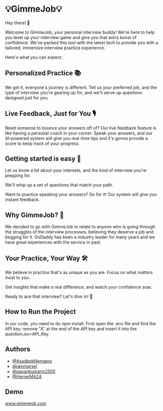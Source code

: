 # 💡GimmeJob💡

Hey there! 👋

Welcome to GimmeJob, your personal interview buddy! We're here to help you level up your interview game and give you that extra boost of confidence. We've packed this tool with the latest tech to provide you with a tailored, immersive interview practice experience.

Here's what you can expect:

## Personalized Practice 📚
We get it, everyone's journey is different. Tell us your preferred job, and the type of interview you're gearing up for, and we'll serve up questions designed just for you.

## Live Feedback, Just for You 🎙️
Need someone to bounce your answers off of? Our live feedback feature is like having a personal coach in your corner. Speak your answers, and our AI-powered system will give you real-time tips and it's gonna provide a score to keep track of your progress.

## Getting started is easy 🚀

Let us know a bit about your interests, and the kind of interview you're prepping for.

We'll whip up a set of questions that match your path.

Want to practice speaking your answers? Go for it! Our system will give you instant feedback.

## Why GimmeJob? 🌟
We decided to go with GimmeJob to relate to anyone who is going through the struggles of the interview processes, believing they deserve a job and begging for it. GoDaddy has been a industry leader for many years and we have great experiences with the service in past. 
## Your Practice, Your Way 🛠️
We believe in practice that's as unique as you are. Focus on what matters most to you.

Get insights that make a real difference, and watch your confidence soar.

Ready to ace that interview? Let's dive in! 💪

## How to Run the Project
In our code, you need to do npm install. First open the .env file and find the API key; remove "A" at the end of the API key and insert it into the question.jsx>API_Key. 

## Authors

- [@AsadbekNematov](https://github.com/AsadbekNematov)
- [@iammarsel](https://github.com/iammarsel)
- [@pavankumarm2505](https://github.com/pavankumarm2505)
- [@HerrerMA24](https://github.com/HerrerMA24)


## Demo

www.gimmejob.com

